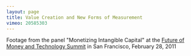 ```yaml
---
layout: page
title: Value Creation and New Forms of Measurement
vimeo: 20585303
---
```


Footage from the panel "Monetizing Intangible Capital" at the [Future of Money and Technology Summit](/future-of-money) in San Francisco, February 28, 2011
